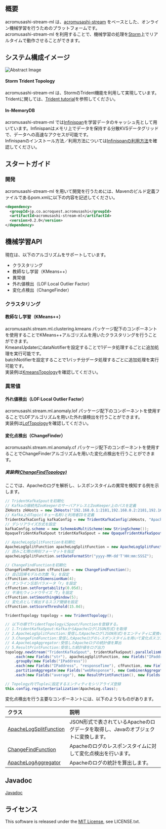 ## 概要
acromusashi-stream-ml は、[acromusashi-stream](https://github.com/acromusashi/acromusashi-stream) をベースとした、オンライン機械学習を行うためのプラットフォームです。  
acromusashi-stream-ml を利用することで、機械学習の処理を[Storm](http://storm-project.net/)上でリアルタイムで動作させることができます。

## システム構成イメージ
![Abstract Image](http://acromusashi.github.io/acromusashi-stream-ml/images/MlAbstract.png)

#### Storm Trident Topology
acromusashi-stream-ml は、StormのTrident機能を利用して実現しています。  
Tridentに関しては、[Trident tutorial](https://github.com/nathanmarz/storm/wiki/Trident-tutorial)を参照してください。

#### In-MemoryDB
acromusashi-stream-ml では[Infinispan](http://infinispan.org/)を学習データのキャッシュ先として用いています。Infinispanはメモリ上でデータを保持する分散KVSデータグリッドで、データへの高速なアクセスが可能です。  
Infinispanのインストール方法／利用方法については[Infinispanの利用方法](https://github.com/acromusashi/acromusashi-stream-example/wiki/Infinispan-Usage)を確認してください。  

## スタートガイド

### 開発
acromusashi-stream-ml を用いて開発を行うためには、Mavenのビルド定義ファイルであるpom.xmlに以下の内容を記述してください。
```xml
<dependency>
  <groupId>jp.co.acroquest.acromusashi</groupId>
  <artifactId>acromusashi-stream-ml</artifactId>
  <version>0.2.0</version>
</dependency>
``` 

## 機械学習API

現在は、以下のアルゴリズムをサポートしています。

- クラスタリング
 - 教師なし学習（KMeans++）
- 異常値
 - 外れ値検出（LOF:Local Outlier Factor）
 - 変化点検出（ChangeFinder）

### クラスタリング

#### 教師なし学習（KMeans++）
acromusashi.stream.ml.clustering.kmeans パッケージ配下のコンポーネントを使用することでKMeans++アルゴリズムを用いたクラスタリングを行うことができます。  
KmeansUpdaterにdataNotifierを設定することで1データ処理するごとに追加処理を実行可能です。  
batchNotifierを設定することで1バッチ分データ処理するごとに追加処理を実行可能です。   
実装例は[KmeansTopology](https://github.com/acromusashi/acromusashi-stream-example/blob/master/src/main/java/acromusashi/stream/example/ml/topology/KmeansTopology.java)を確認してください。  

### 異常値

#### 外れ値検出（LOF:Local Outlier Factor）
acromusashi.stream.ml.anomaly.lof パッケージ配下のコンポーネントを使用することでLOFアルゴリズムを用いた外れ値検出を行うことができます。  
実装例は[LofTopology](https://github.com/acromusashi/acromusashi-stream-example/blob/master/src/main/java/acromusashi/stream/example/ml/topology/LofTopology.java)を確認してください。

#### 変化点検出（ChangeFinder）
acromusashi.stream.ml.anomaly.cf パッケージ配下のコンポーネントを使用することでChangeFinderアルゴリズムを用いた変化点検出を行うことができます。  

##### 実装例[(ChangeFindTopology)](./src/main/java/acromusashi/stream/example/ml/topology/ChangeFindTopology.java)
ここでは、Apacheのログを解析し、レスポンスタイムの異常を検知する例を示します。
```java
// TridentKafkaSpoutを初期化
// Kafkaの接続先ZooKeeperのサーバアドレスとZooKeeper上のパスを定義
ZkHosts zkHosts = new ZkHosts("192.168.0.1:2181,192.168.0.2:2181,192.168.0.3:2181", "/brokers");
// Kafka上のTopic(キュー名称)と利用者IDを定義
TridentKafkaConfig kafkaConfig = new TridentKafkaConfig(zkHosts, "ApacheLog", "ChangeFindTopology");
// デシリアライズ方式を設定
kafkaConfig.scheme = new SchemeAsMultiScheme(new StringScheme());
OpaqueTridentKafkaSpout tridentKafkaSpout = new OpaqueTridentKafkaSpout(kafkaConfig);

// ApacheLogSplitFunctionを初期化
ApacheLogSplitFunction apacheLogSplitFunction = new ApacheLogSplitFunction();
// 読みこむ際の時刻フォーマットを指定
apacheLogSplitFunction.setDateFormatStr("yyyy-MM-dd'T'HH:mm:SSSZ");

// ChangeFindFunctionを初期化
ChangeFindFunction cfFunction = new ChangeFindFunction();
// 自己回帰モデルの次数「k」を設定
cfFunction.setArDimensionNum(4);
// オンライン忘却パラメータ「r」を設定
cfFunction.setForgetability(0.05d);
// 平滑化ウィンドウサイズ「T」を設定
cfFunction.setSmoothingWindow(5);
// 変化点として検出するスコア閾値を設定
cfFunction.setScoreThreshold(15.0d);

TridentTopology topology = new TridentTopology();

// 以下の順でTridentTopologyにSpout/Functionを登録する。
// 1.TridentKafkaSpout:KafkaからApacheログ(JSON形式)を取得
// 2.ApacheLogSplitFunction:受信したApacheログ(JSON形式)をエンティティに変換し、送信
// 3.ChangeFindFunction:受信したApacheログのレスポンスタイムを用いて変化点スコアを算出
// 4.ApacheLogAggregator:受信したApacheログの統計値を算出
// 5.ResultPrintFunction:受信した統計値をログ出力
topology.newStream("TridentKafkaSpout", tridentKafkaSpout).parallelismHint(parallelism)
    .each(new Fields("str"), apacheLogSplitFunction, new Fields("IPaddress", "responseTime"))
    .groupBy(new Fields("IPaddress"))
    .each(new Fields("IPaddress", "responseTime"), cfFunction, new Fields("webResponse"))
    .partitionAggregate(new Fields("webResponse"), new CombinerAggregatorCombineImpl(new ApacheLogAggregator()), new Fields("average"))
    .each(new Fields("average"), new ResultPrintFunction(), new Fields("count"));

// Topology内でTupleに設定するエンティティをシリアライズ登録
this.config.registerSerialization(ApacheLog.class);
```

変化点検出を行う主要なコンポーネントには、以下のようなものがあります。

|クラス|説明|
|:--|:--|
|[ApacheLogSplitFunction](./src/main/java/acromusashi/stream/ml/loganalyze/ApacheLogSplitFunction.java)|JSON形式で表されているApacheのログデータを取得し、Javaのオブジェクトに変換します。|
|[ChangeFindFunction](./src/main/java/acromusashi/stream/ml/loganalyze/ChangeFindFunction.java)|Apacheのログのレスポンスタイムに対して変化点検出を行います。|
|[ApacheLogAggregator](./src/main/java/acromusashi/stream/ml/loganalyze/ApacheLogAggregator.java)|Apacheのログの統計を算出します。|

## Javadoc
[Javadoc](http://acromusashi.github.io/acromusashi-stream-ml/javadoc-0.2.0/)

## ライセンス
This software is released under the [MIT License](http://choosealicense.com/licenses/mit/), see LICENSE.txt.
